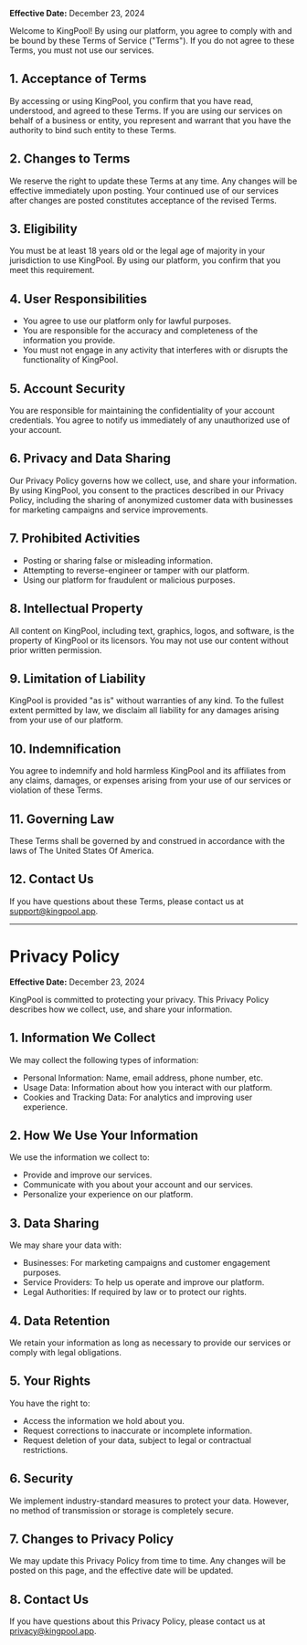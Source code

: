 **Effective Date:** December 23, 2024

Welcome to KingPool! By using our platform, you agree to comply with and be bound by these Terms of Service ("Terms"). If you do not agree to these Terms, you must not use our services.

## 1. Acceptance of Terms
By accessing or using KingPool, you confirm that you have read, understood, and agreed to these Terms. If you are using our services on behalf of a business or entity, you represent and warrant that you have the authority to bind such entity to these Terms.

## 2. Changes to Terms
We reserve the right to update these Terms at any time. Any changes will be effective immediately upon posting. Your continued use of our services after changes are posted constitutes acceptance of the revised Terms.

## 3. Eligibility
You must be at least 18 years old or the legal age of majority in your jurisdiction to use KingPool. By using our platform, you confirm that you meet this requirement.

## 4. User Responsibilities
- You agree to use our platform only for lawful purposes.
- You are responsible for the accuracy and completeness of the information you provide.
- You must not engage in any activity that interferes with or disrupts the functionality of KingPool.

## 5. Account Security
You are responsible for maintaining the confidentiality of your account credentials. You agree to notify us immediately of any unauthorized use of your account.

## 6. Privacy and Data Sharing
Our Privacy Policy governs how we collect, use, and share your information. By using KingPool, you consent to the practices described in our Privacy Policy, including the sharing of anonymized customer data with businesses for marketing campaigns and service improvements.

## 7. Prohibited Activities
- Posting or sharing false or misleading information.
- Attempting to reverse-engineer or tamper with our platform.
- Using our platform for fraudulent or malicious purposes.

## 8. Intellectual Property
All content on KingPool, including text, graphics, logos, and software, is the property of KingPool or its licensors. You may not use our content without prior written permission.

## 9. Limitation of Liability
KingPool is provided "as is" without warranties of any kind. To the fullest extent permitted by law, we disclaim all liability for any damages arising from your use of our platform.

## 10. Indemnification
You agree to indemnify and hold harmless KingPool and its affiliates from any claims, damages, or expenses arising from your use of our services or violation of these Terms.

## 11. Governing Law
These Terms shall be governed by and construed in accordance with the laws of The United States Of America.

## 12. Contact Us
If you have questions about these Terms, please contact us at support@kingpool.app.



---



# Privacy Policy

**Effective Date:** December 23, 2024

KingPool is committed to protecting your privacy. This Privacy Policy describes how we collect, use, and share your information.

## 1. Information We Collect
We may collect the following types of information:
- Personal Information: Name, email address, phone number, etc.
- Usage Data: Information about how you interact with our platform.
- Cookies and Tracking Data: For analytics and improving user experience.

## 2. How We Use Your Information
We use the information we collect to:
- Provide and improve our services.
- Communicate with you about your account and our services.
- Personalize your experience on our platform.

## 3. Data Sharing
We may share your data with:
- Businesses: For marketing campaigns and customer engagement purposes.
- Service Providers: To help us operate and improve our platform.
- Legal Authorities: If required by law or to protect our rights.

## 4. Data Retention
We retain your information as long as necessary to provide our services or comply with legal obligations.

## 5. Your Rights
You have the right to:
- Access the information we hold about you.
- Request corrections to inaccurate or incomplete information.
- Request deletion of your data, subject to legal or contractual restrictions.

## 6. Security
We implement industry-standard measures to protect your data. However, no method of transmission or storage is completely secure.

## 7. Changes to Privacy Policy
We may update this Privacy Policy from time to time. Any changes will be posted on this page, and the effective date will be updated.

## 8. Contact Us
If you have questions about this Privacy Policy, please contact us at privacy@kingpool.app.
